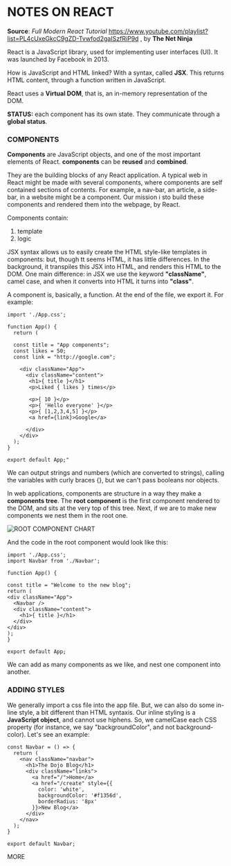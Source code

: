 # NOTES ON REACT
**Source**: 
*Full Modern React Tutorial*
https://www.youtube.com/playlist?list=PL4cUxeGkcC9gZD-Tvwfod2gaISzfRiP9d
, by **The Net Ninja**

React is a JavaScript library, used for implementing user interfaces (UI). It was launched by Facebook in 2013.

How is JavaScript and HTML linked? With a syntax, called **JSX**. This returns HTML content, through a function written in JavaScript.

React uses a **Virtual DOM**, that is, an in-memory representation of the DOM.

**STATUS:** each component has its own state. They communicate through a **global status**.

### **COMPONENTS**

**Components** are JavaScript objects, and one of the most important elements of React. **components** can be **reused** and **combined**.

They are the building blocks of any React application. A typical web in React might be made with several components, where components are self contained sections of contents. For example, a nav-bar, an article, a side-bar, in a website might be a component. Our mission i sto build these components and rendered them into the webpage, by React. 

Components contain: 
1) template 
2) logic

JSX syntax allows us to easily create the HTML style-like templates in components: but, though tt seems HTML, it has little differences. In the background, it transpiles this JSX into HTML, and renders this HTML to the DOM. 
One main difference: in JSX we use the keyword **"className"**, camel case, and when it converts into HTML it turns into **"class"**.

A component is, basically, a function. At the end of the file, we export it. For example:

    import './App.css';
    
    function App() {
      return (
      
      const title = "App components";
      const likes = 50;
      const link = "http://google.com";
      
        <div className="App">
          <div className="content">
           <h1>{ title }</h1>
           <p>Liked { likes } times</p>
           
           <p>{ 10 }</p>
           <p>{ 'Hello everyone' }</p>
           <p>{ [1,2,3,4,5] }</p>
           <a href={link}>Google</a>
                 
          </div>
        </div>
      );
    }
    
    export default App;"

We can output strings and numbers (which are converted to strings), calling the variables with curly braces {}, but we can't pass booleans nor objects.

In web applications, components are structure in a way they make a **components tree**. The **root component** is the first component rendered to the DOM, and sits at the very top of this tree. Next, if we are to make new components we nest them in the root one.

![ROOT COMPONENT CHART](https://user-images.githubusercontent.com/92860255/215748109-9ef43e75-e8ac-4f9d-a6d1-d47b252a3469.png)

And the code in the root component would look like this:

    import './App.css';
    import Navbar from './Navbar';
    
    function App() {
    
    const title = "Welcome to the new blog";
    return (
    <div className="App">
      <Navbar />
      <div className="content">
        <h1>{ title }</h1>
      </div>
    </div>
    );
    }
    
    export default App;
 
 We can add as many components as we like, and nest one component into another. 
 
 ### **ADDING STYLES**
 
We generally import a css file into the app file. But, we can also do some in-line style, a bit different than HTML syntaxis. Our inline styling is a **JavaScript object**, and cannot use hiphens. So, we camelCase each CSS property (for instance, we say "backgroundColor", and not background-color). Let's see an example:

    const Navbar = () => {
      return (
        <nav className="navbar">
          <h1>The Dojo Blog</h1>
          <div className="links">
            <a href="/">Home</a>
            <a href="/create" style={{ 
              color: 'white', 
              backgroundColor: '#f1356d',
              borderRadius: '8px' 
            }}>New Blog</a>
          </div>
        </nav>
      );
    }
 
    export default Navbar;
 
 MORE

